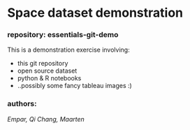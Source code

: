 Space dataset demonstration
===========================
### repository: essentials-git-demo

This is a demonstration exercise involving:
- this git repository
- open source dataset
- python &amp; R notebooks 
- ..possibly some fancy tableau images :)

### authors:
_Empar, Qi Chang, Maarten_
